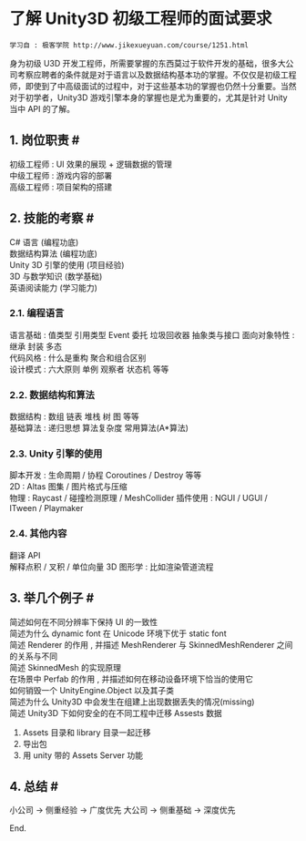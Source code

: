 # 了解 Unity3D 初级工程师的面试要求

`学习自 : 极客学院 http://www.jikexueyuan.com/course/1251.html`

身为初级 U3D 开发工程师，所需要掌握的东西莫过于软件开发的基础，很多大公司考察应聘者的条件就是对于语言以及数据结构基本功的掌握。不仅仅是初级工程师，即使到了中高级面试的过程中，对于这些基本功的掌握也仍然十分重要。当然对于初学者，Unity3D 游戏引擎本身的掌握也是尤为重要的，尤其是针对 Unity 当中 API 的了解。

## 1. 岗位职责 # #

初级工程师 : UI 效果的展现 + 逻辑数据的管理  
中级工程师 : 游戏内容的部署  
高级工程师 : 项目架构的搭建  

## 2. 技能的考察 # #

C# 语言 (编程功底)  
数据结构算法 (编程功底)  
Unity 3D 引擎的使用 (项目经验)  
3D 与数学知识 (数学基础)  
英语阅读能力 (学习能力)  

### 2.1. 编程语言

  语言基础 : 值类型 引用类型 Event 委托 垃圾回收器 抽象类与接口
  面向对象特性 : 继承 封装 多态  
  代码风格 : 什么是重构 聚合和组合区别  
  设计模式 : 六大原则 单例 观察者 状态机 等等

### 2.2. 数据结构和算法

  数据结构 : 数组 链表 堆栈 树 图 等等  
  基础算法 : 递归思想 算法复杂度 常用算法(A*算法)

### 2.3. Unity 引擎的使用

  脚本开发 : 生命周期 / 协程 Coroutines / Destroy 等等  
  2D : Altas 图集 / 图片格式与压缩  
  物理 : Raycast / 碰撞检测原理 / MeshCollider
  插件使用 : NGUI / UGUI / ITween / Playmaker

### 2.4. 其他内容

  翻译 API  
  解释点积 / 叉积 / 单位向量
  3D 图形学 : 比如渲染管道流程

## 3. 举几个例子 # #

简述如何在不同分辨率下保持 UI 的一致性  
简述为什么 dynamic font 在 Unicode 环境下优于 static font  
简述 Renderer 的作用 , 并描述 MeshRenderer 与 SkinnedMeshRenderer 之间的关系与不同  
简述 SkinnedMesh 的实现原理  
在场景中 Perfab 的作用 , 并描述如何在移动设备环境下恰当的使用它  
如何销毁一个 UnityEngine.Object 以及其子类  
简述为什么 Unity3D 中会发生在组建上出现数据丢失的情况(missing)  
简述 Unity3D 下如何安全的在不同工程中迁移 Assests 数据  
  1. Assets 目录和 library 目录一起迁移
  2. 导出包
  3. 用 unity 带的 Assets Server 功能

## 4. 总结 # #

小公司 → 侧重经验 → 广度优先
大公司 → 侧重基础 → 深度优先

End.
